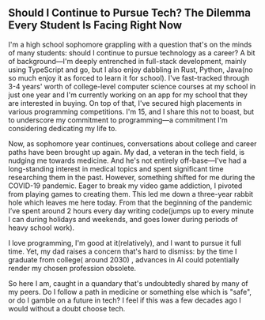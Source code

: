 ## Should I Continue to Pursue Tech? The Dilemma Every Student Is Facing Right Now

I'm a high school sophomore grappling with a question that's on the minds of many students: should I continue to pursue technology as a career? A bit of background—I'm deeply entrenched in full-stack development, mainly using TypeScript and go, but I also enjoy dabbling in Rust, Python, Java(no so much enjoy it as forced to learn it for school). I've fast-tracked through 3-4 years' worth of college-level computer science courses at my school in just one year and I'm currently working on an app for my school that they are interested in buying. On top of that, I've secured high placements in various programming competitions. I'm 15, and I share this not to boast, but to underscore my commitment to programming—a commitment I'm considering dedicating my life to.

Now, as sophomore year continues, conversations about college and career paths have been brought up again. My dad, a veteran in the tech field, is nudging me towards medicine. And he's not entirely off-base—I've had a long-standing interest in medical topics and spent significant time researching them in the past. However, something shifted for me during the COVID-19 pandemic. Eager to break my video game addiction, I pivoted from playing games to creating them. This led me down a three-year rabbit hole which leaves me here today. From that the beginning of the pandemic I’ve spent around 2 hours every day writing code(jumps up to every minute I can during holidays and weekends, and goes lower during periods of heavy school work).

I love programming, I'm good at it(relatively), and I want to pursue it full time. Yet, my dad raises a concern that's hard to dismiss: by the time I graduate from college( around 2030) , advances in AI could potentially render my chosen profession obsolete.

So here I am, caught in a quandary that's undoubtedly shared by many of my peers. Do I follow a path in medicine or something else which is "safe", or do I gamble on a future in tech? I feel if this was a few decades ago I would without a doubt choose tech.
